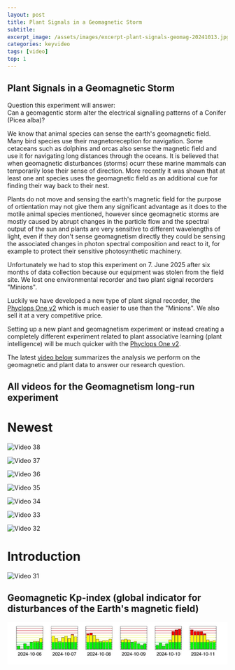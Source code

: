 ```yaml
---
layout: post
title: Plant Signals in a Geomagnetic Storm
subtitle: 
excerpt_image: /assets/images/excerpt-plant-signals-geomag-20241013.jpg
categories: keyvideo
tags: [video]
top: 1
---
```


## Plant Signals in a Geomagnetic Storm 
Question this experiment will answer:  
Can a geomagentic storm alter the electrical signalling patterns of a Conifer (Picea alba)?

We know that animal species can sense the earth's geomagnetic field. Many bird species use their magnetoreception 
for navigation. Some cetaceans such as dolphins and orcas also sense the magnetic field and use it
for navigating long distances through the oceans. It is believed that when geomagnetic disturbances (storms) ocurr
these marine mammals can temporarily lose their sense of direction. More recently it was shown that at least
one ant species uses the geomagnetic field as an additional cue for finding their way back to their nest.

Plants do not move and sensing the earth's magnetic field for the purpose of ortientation may not give them 
any significant advantage as it does to the motile animal species mentioned, 
however since geomagnetic storms are mostly caused by abrupt changes in the particle flow and the spectral output 
of the sun and plants are very sensitive to different wavelengths of light, even if they don't sense geomagnetism 
directly they could be sensing the associated changes in photon spectral composition and react to it, for example to
protect their sensitive photosynthetic machinery. 

Unfortunately we had to stop this experiment on 7. June 2025 after six months of data collection because our 
equipment was stolen from the field site. We lost one environmental recorder and two plant signal recorders "Minions".

Luckily we have developed a new type of plant signal recorder, the [Phyclops One v2](https://phyclops.com/devices/2025/06/01/PhyclopsOneV2-standalone.html) which is much easier to use than the "Minions". We also sell it at a very competitive price. 

Setting up a new plant and geomagnetism experiment or instead creating a completely different experiment related to plant associative learning (plant intelligence) will be much quicker with the [Phyclops One v2](https://phyclops.com/devices/2025/06/01/PhyclopsOneV2-standalone.html).

The latest [video below](https://youtu.be/XF-HcaxYZbo) summarizes the analysis we perform on the geomagnetic and plant data to answer our research question.

## All videos for the Geomagnetism long-run experiment


# Newest  
![Video 38](https://youtu.be/XF-HcaxYZbo)  

![Video 37](https://youtu.be/xIhUCuBbhe8)  

![Video 36](https://youtu.be/W-1yuLkbS0k)  

![Video 35](https://youtu.be/KXOfQnxWrgE)  

![Video 34](https://youtu.be/LDgj4u4BOhs)  

![Video 33](https://youtu.be/V9XIdEd4WZY)  

![Video 32](https://youtu.be/YxRXxnekUQo)  

# Introduction  
![Video 31](https://youtu.be/NXxLGXdeZsM)  




## Geomagnetic Kp-index (global indicator for disturbances of the Earth's magnetic field)
![](/assets/images/geomag-Kp-early-October-2024-Screenshot_2024-11-10_07-15-26.jpg)
